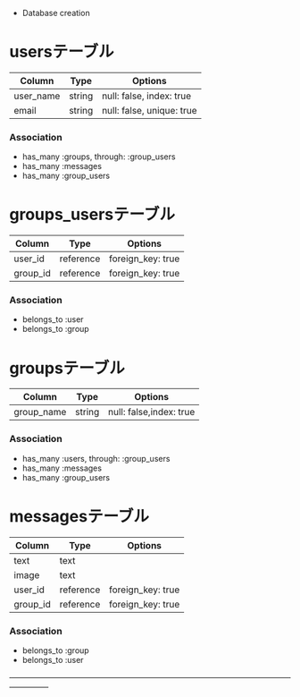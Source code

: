 * Database creation

# usersテーブル
|Column|Type|Options|
|------|----|-------|
|user_name|string|null: false, index: true|
|email|string|null: false, unique: true|

### Association
- has_many :groups, through: :group_users
- has_many :messages
- has_many :group_users

# groups_usersテーブル
|Column|Type|Options|
|------|----|-------|
|user_id|reference|foreign_key: true|
|group_id|reference|foreign_key: true|
### Association
- belongs_to :user
- belongs_to :group


# groupsテーブル
|Column|Type|Options|
|------|----|-------|
|group_name|string|null: false,index: true|
### Association
- has_many :users, through: :group_users
- has_many :messages
- has_many :group_users

# messagesテーブル
|Column|Type|Options|
|------|----|-------|
|text|text|
|image|text|
|user_id|reference|foreign_key: true|
|group_id|reference|foreign_key: true|
### Association
- belongs_to :group
- belongs_to :user


—————————————————————————————————————————

